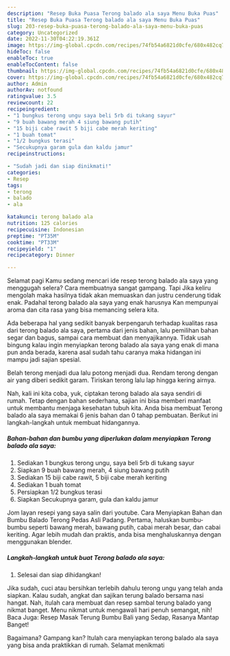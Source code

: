 ```yaml
---
description: "Resep Buka Puasa Terong balado ala saya Menu Buka Puas"
title: "Resep Buka Puasa Terong balado ala saya Menu Buka Puas"
slug: 203-resep-buka-puasa-terong-balado-ala-saya-menu-buka-puas
category: Uncategorized
date: 2022-11-30T04:22:19.361Z
image: https://img-global.cpcdn.com/recipes/74fb54a6821d0cfe/680x482cq70/terong-balado-ala-saya-foto-resep-utama.jpg
hideToc: false
enableToc: true
enableTocContent: false
thumbnail: https://img-global.cpcdn.com/recipes/74fb54a6821d0cfe/680x482cq70/terong-balado-ala-saya-foto-resep-utama.jpg
cover: https://img-global.cpcdn.com/recipes/74fb54a6821d0cfe/680x482cq70/terong-balado-ala-saya-foto-resep-utama.jpg
author: Admin
authorAv: notfound
ratingvalue: 3.5
reviewcount: 22
recipeingredient:
- "1 bungkus terong ungu saya beli 5rb di tukang sayur"
- "9 buah bawang merah 4 siung bawang putih"
- "15 biji cabe rawit 5 biji cabe merah keriting"
- "1 buah tomat"
- "1/2 bungkus terasi"
- "Secukupnya garam gula dan kaldu jamur"
recipeinstructions:

- "Sudah jadi dan siap dinikmati!"
categories:
- Resep
tags:
- terong
- balado
- ala

katakunci: terong balado ala 
nutrition: 125 calories
recipecuisine: Indonesian
preptime: "PT35M"
cooktime: "PT33M"
recipeyield: "1"
recipecategory: Dinner

---
```



Selamat pagi Kamu sedang mencari ide resep terong balado ala saya yang menggugah selera? Cara membuatnya sangat gampang. Tapi Jika keliru mengolah maka hasilnya tidak akan memuaskan dan justru cenderung tidak enak. Padahal terong balado ala saya yang enak harusnya Kan mempunyai aroma dan cita rasa yang bisa memancing selera kita.


Ada beberapa hal yang sedikit banyak berpengaruh terhadap kualitas rasa dari terong balado ala saya, pertama dari jenis bahan, lalu pemilihan bahan segar dan bagus, sampai cara membuat dan menyajikannya. Tidak usah bingung kalau ingin menyiapkan terong balado ala saya yang enak di mana pun anda berada, karena asal sudah tahu caranya maka hidangan ini mampu jadi sajian spesial.

Belah terong menjadi dua lalu potong menjadi dua. Rendam terong dengan air yang diberi sedikit garam. Tiriskan terong lalu lap hingga kering airnya.


Nah, kali ini kita coba, yuk, ciptakan terong balado ala saya sendiri di rumah. Tetap dengan bahan sederhana, sajian ini bisa memberi manfaat untuk membantu menjaga kesehatan tubuh kita. Anda bisa membuat Terong balado ala saya memakai 6 jenis bahan dan 0 tahap pembuatan. Berikut ini langkah-langkah untuk membuat hidangannya.

<!--inarticleads1-->

##### Bahan-bahan dan bumbu yang diperlukan dalam menyiapkan Terong balado ala saya:

1. Sediakan 1 bungkus terong ungu, saya beli 5rb di tukang sayur
1. Siapkan 9 buah bawang merah, 4 siung bawang putih
1. Sediakan 15 biji cabe rawit, 5 biji cabe merah keriting
1. Sediakan 1 buah tomat
1. Persiapkan 1/2 bungkus terasi
1. Siapkan Secukupnya garam, gula dan kaldu jamur


Jom layan resepi yang saya salin dari youtube. Cara Menyiapkan Bahan dan Bumbu Balado Terong Pedas Asli Padang. Pertama, haluskan bumbu-bumbu seperti bawang merah, bawang putih, cabai merah besar, dan cabai keriting. Agar lebih mudah dan praktis, anda bisa menghaluskannya dengan menggunakan blender. 

<!--inarticleads2-->

##### Langkah-langkah untuk buat Terong balado ala saya:


1. Selesai dan siap dihidangkan!

Jika sudah, cuci atau bersihkan terlebih dahulu terong ungu yang telah anda siapkan. Kalau sudah, angkat dan sajikan terung balado bersama nasi hangat. Nah, itulah cara membuat dan resep sambal terung balado yang nikmat banget. Menu nikmat untuk mengawali hari penuh semangat, nih! Baca Juga: Resep Masak Terung Bumbu Bali yang Sedap, Rasanya Mantap Banget! 

Bagaimana? Gampang kan? Itulah cara menyiapkan terong balado ala saya yang bisa anda praktikkan di rumah. Selamat menikmati

